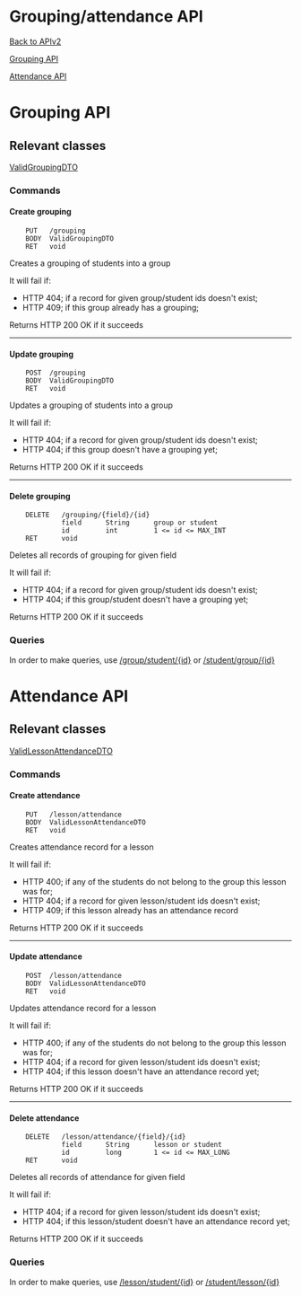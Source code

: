 # Grouping/attendance API

[Back to APIv2](./APIv2.md#api-v2)

[Grouping API](#grouping-api)

[Attendance API](#attendance-api)

# Grouping API

## Relevant classes

[ValidGroupingDTO](../../src/main/java/com/superum/api/v2/grouping/ValidGroupingDTO.java)

### Commands

#### Create grouping
```
    PUT   /grouping
    BODY  ValidGroupingDTO
    RET   void
```

Creates a grouping of students into a group

It will fail if:
  * HTTP 404; if a record for given group/student ids doesn't exist;
  * HTTP 409; if this group already has a grouping;

Returns HTTP 200 OK if it succeeds

------

#### Update grouping
```
    POST  /grouping
    BODY  ValidGroupingDTO
    RET   void
```

Updates a grouping of students into a group

It will fail if:
  * HTTP 404; if a record for given group/student ids doesn't exist;
  * HTTP 404; if this group doesn't have a grouping yet;

Returns HTTP 200 OK if it succeeds

------

#### Delete grouping
```
    DELETE   /grouping/{field}/{id}
             field      String      group or student
             id         int         1 <= id <= MAX_INT
    RET      void
```

Deletes all records of grouping for given field

It will fail if:
  * HTTP 404; if a record for given group/student ids doesn't exist;
  * HTTP 404; if this group/student doesn't have a grouping yet;

Returns HTTP 200 OK if it succeeds

### Queries

In order to make queries, use [/group/student/{id}](./Group.md#read-for-table) or [/student/group/{id}](./Student.md#read-for-table)

# Attendance API

## Relevant classes

[ValidLessonAttendanceDTO](../../src/main/java/com/superum/api/v2/attendance/ValidLessonAttendanceDTO.java)

### Commands

#### Create attendance
```
    PUT   /lesson/attendance
    BODY  ValidLessonAttendanceDTO
    RET   void
```

Creates attendance record for a lesson

It will fail if:
  * HTTP 400; if any of the students do not belong to the group this lesson was for;
  * HTTP 404; if a record for given lesson/student ids doesn't exist;
  * HTTP 409; if this lesson already has an attendance record

Returns HTTP 200 OK if it succeeds

------

#### Update attendance
```
    POST  /lesson/attendance
    BODY  ValidLessonAttendanceDTO
    RET   void
```

Updates attendance record for a lesson

It will fail if:
  * HTTP 400; if any of the students do not belong to the group this lesson was for;
  * HTTP 404; if a record for given lesson/student ids doesn't exist;
  * HTTP 404; if this lesson doesn't have an attendance record yet;

Returns HTTP 200 OK if it succeeds

------

#### Delete attendance
```
    DELETE   /lesson/attendance/{field}/{id}
             field      String      lesson or student
             id         long        1 <= id <= MAX_LONG
    RET      void
```

Deletes all records of attendance for given field

It will fail if:
  * HTTP 404; if a record for given lesson/student ids doesn't exist;
  * HTTP 404; if this lesson/student doesn't have an attendance record yet;

Returns HTTP 200 OK if it succeeds

### Queries

In order to make queries, use [/lesson/student/{id}](./Lesson.md#read-for-table) or [/student/lesson/{id}](./Student.md#read-for-table)
